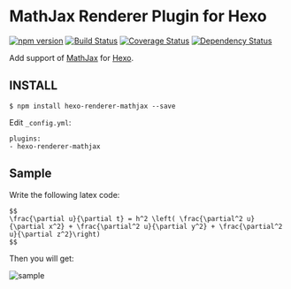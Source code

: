 # MathJax Renderer Plugin for Hexo

[![npm version][npm-badge]][npm-url]
[![Build Status][travis-badge]][travis-url]
[![Coverage Status][coveralls-badge]][coveralls-url]
[![Dependency Status][david-badge]][david-url]

Add support of [MathJax](http://www.mathjax.org/) for [Hexo](http://hexo.io/).

## INSTALL

    $ npm install hexo-renderer-mathjax --save

Edit `_config.yml`:

    plugins:
    - hexo-renderer-mathjax

## Sample

Write the following latex code:

    $$
    \frac{\partial u}{\partial t} = h^2 \left( \frac{\partial^2 u}{\partial x^2} + \frac{\partial^2 u}{\partial y^2} + \frac{\partial^2 u}{\partial z^2}\right)
    $$

Then you will get:

![sample](https://raw.githubusercontent.com/phoenixcw/hexo-renderer-mathjax/master/sample.png)

[npm-badge]: https://badge.fury.io/js/hexo-renderer-mathjax.svg
[npm-url]: https://badge.fury.io/js/hexo-renderer-mathjax
[travis-badge]: https://api.travis-ci.org/phoenixcw/hexo-renderer-mathjax.svg
[travis-url]: https://travis-ci.org/phoenixcw/hexo-renderer-mathjax
[coveralls-badge]:https://coveralls.io/repos/phoenixcw/hexo-renderer-mathjax/badge.svg?branch=master&service=github
[coveralls-url]: https://coveralls.io/github/phoenixcw/hexo-renderer-mathjax?branch=master
[david-badge]: https://david-dm.org/phoenixcw/hexo-renderer-mathjax.svg
[david-url]: https://david-dm.org/phoenixcw/hexo-renderer-mathjax